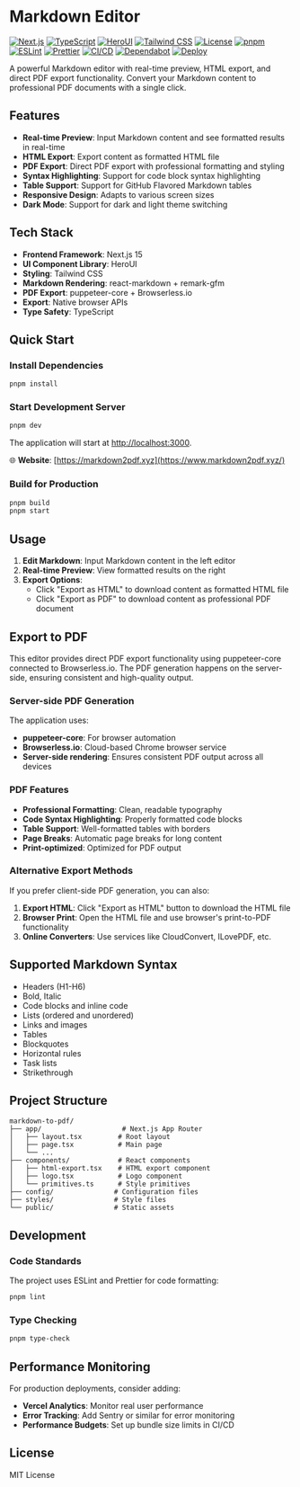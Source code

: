 # Markdown Editor

[![Next.js](https://img.shields.io/badge/Next.js-15.3.1-black?style=for-the-badge&logo=next.js)](https://nextjs.org/)
[![TypeScript](https://img.shields.io/badge/TypeScript-5.6.3-blue?style=for-the-badge&logo=typescript)](https://www.typescriptlang.org/)
[![HeroUI](https://img.shields.io/badge/HeroUI-2.4.20-purple?style=for-the-badge)](https://heroui.com/)
[![Tailwind CSS](https://img.shields.io/badge/Tailwind_CSS-4.1.11-38B2AC?style=for-the-badge&logo=tailwind-css)](https://tailwindcss.com/)
[![License](https://img.shields.io/badge/License-MIT-green?style=for-the-badge)](LICENSE)
[![pnpm](https://img.shields.io/badge/pnpm-9.15.4-FF6C37?style=for-the-badge&logo=pnpm)](https://pnpm.io/)
[![ESLint](https://img.shields.io/badge/ESLint-9.25.1-4B32C3?style=for-the-badge&logo=eslint)](https://eslint.org/)
[![Prettier](https://img.shields.io/badge/Prettier-3.5.3-F7B93E?style=for-the-badge&logo=prettier)](https://prettier.io/)
[![CI/CD](https://img.shields.io/github/actions/workflow/status/JayJay1024/markdown-to-pdf/ci.yml?branch=main&style=for-the-badge)](https://github.com/JayJay1024/markdown-to-pdf/actions)
[![Dependabot](https://img.shields.io/badge/Dependabot-enabled-025E8C?style=for-the-badge&logo=dependabot)](https://dependabot.com/)
[![Deploy](https://img.shields.io/badge/Deploy-Vercel-black?style=for-the-badge&logo=vercel)](https://www.markdown2pdf.xyz/)

A powerful Markdown editor with real-time preview, HTML export, and direct PDF export functionality. Convert your Markdown content to professional PDF documents with a single click.

## Features

- **Real-time Preview**: Input Markdown content and see formatted results in real-time
- **HTML Export**: Export content as formatted HTML file
- **PDF Export**: Direct PDF export with professional formatting and styling
- **Syntax Highlighting**: Support for code block syntax highlighting
- **Table Support**: Support for GitHub Flavored Markdown tables
- **Responsive Design**: Adapts to various screen sizes
- **Dark Mode**: Support for dark and light theme switching

## Tech Stack

- **Frontend Framework**: Next.js 15
- **UI Component Library**: HeroUI
- **Styling**: Tailwind CSS
- **Markdown Rendering**: react-markdown + remark-gfm
- **PDF Export**: puppeteer-core + Browserless.io
- **Export**: Native browser APIs
- **Type Safety**: TypeScript

## Quick Start

### Install Dependencies

```bash
pnpm install
```

### Start Development Server

```bash
pnpm dev
```

The application will start at [http://localhost:3000](http://localhost:3000).

🌐 **Website**: [https://markdown2pdf.xyz](https://www.markdown2pdf.xyz/)

### Build for Production

```bash
pnpm build
pnpm start
```

## Usage

1. **Edit Markdown**: Input Markdown content in the left editor
2. **Real-time Preview**: View formatted results on the right
3. **Export Options**: 
   - Click "Export as HTML" to download content as formatted HTML file
   - Click "Export as PDF" to download content as professional PDF document

## Export to PDF

This editor provides direct PDF export functionality using puppeteer-core connected to Browserless.io. The PDF generation happens on the server-side, ensuring consistent and high-quality output.

### Server-side PDF Generation

The application uses:
- **puppeteer-core**: For browser automation
- **Browserless.io**: Cloud-based Chrome browser service
- **Server-side rendering**: Ensures consistent PDF output across all devices

### PDF Features

- **Professional Formatting**: Clean, readable typography
- **Code Syntax Highlighting**: Properly formatted code blocks
- **Table Support**: Well-formatted tables with borders
- **Page Breaks**: Automatic page breaks for long content
- **Print-optimized**: Optimized for PDF output

### Alternative Export Methods

If you prefer client-side PDF generation, you can also:

1. **Export HTML**: Click "Export as HTML" button to download the HTML file
2. **Browser Print**: Open the HTML file and use browser's print-to-PDF functionality
3. **Online Converters**: Use services like CloudConvert, ILovePDF, etc.

## Supported Markdown Syntax

- Headers (H1-H6)
- Bold, Italic
- Code blocks and inline code
- Lists (ordered and unordered)
- Links and images
- Tables
- Blockquotes
- Horizontal rules
- Task lists
- Strikethrough

## Project Structure

```
markdown-to-pdf/
├── app/                    # Next.js App Router
│   ├── layout.tsx         # Root layout
│   ├── page.tsx           # Main page
│   └── ...
├── components/            # React components
│   ├── html-export.tsx    # HTML export component
│   ├── logo.tsx           # Logo component
│   └── primitives.ts      # Style primitives
├── config/               # Configuration files
├── styles/               # Style files
└── public/               # Static assets
```

## Development

### Code Standards

The project uses ESLint and Prettier for code formatting:

```bash
pnpm lint
```

### Type Checking

```bash
pnpm type-check
```

## Performance Monitoring

For production deployments, consider adding:

- **Vercel Analytics**: Monitor real user performance
- **Error Tracking**: Add Sentry or similar for error monitoring
- **Performance Budgets**: Set up bundle size limits in CI/CD

## License

MIT License
